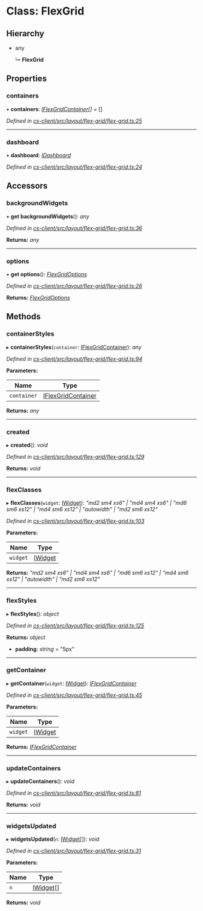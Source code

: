 # Class: FlexGrid

## Hierarchy

* any

  ↳ **FlexGrid**

## Properties

###  containers

• **containers**: *[IFlexGridContainer](../interfaces/_cs_client_src_layout_flex_grid_flex_grid_options_.iflexgridcontainer.md)[]* =  []

*Defined in [cs-client/src/layout/flex-grid/flex-grid.ts:25](https://github.com/RichardHovenkamp/csnext/blob/c891e154/packages/cs-client/src/layout/flex-grid/flex-grid.ts#L25)*

___

###  dashboard

• **dashboard**: *[IDashboard](../interfaces/_cs_core_src_dashboard_dashboard_.idashboard.md)*

*Defined in [cs-client/src/layout/flex-grid/flex-grid.ts:24](https://github.com/RichardHovenkamp/csnext/blob/c891e154/packages/cs-client/src/layout/flex-grid/flex-grid.ts#L24)*

## Accessors

###  backgroundWidgets

• **get backgroundWidgets**(): *any*

*Defined in [cs-client/src/layout/flex-grid/flex-grid.ts:36](https://github.com/RichardHovenkamp/csnext/blob/c891e154/packages/cs-client/src/layout/flex-grid/flex-grid.ts#L36)*

**Returns:** *any*

___

###  options

• **get options**(): *[FlexGridOptions](_cs_client_src_layout_flex_grid_flex_grid_options_.flexgridoptions.md)*

*Defined in [cs-client/src/layout/flex-grid/flex-grid.ts:26](https://github.com/RichardHovenkamp/csnext/blob/c891e154/packages/cs-client/src/layout/flex-grid/flex-grid.ts#L26)*

**Returns:** *[FlexGridOptions](_cs_client_src_layout_flex_grid_flex_grid_options_.flexgridoptions.md)*

## Methods

###  containerStyles

▸ **containerStyles**(`container`: [IFlexGridContainer](../interfaces/_cs_client_src_layout_flex_grid_flex_grid_options_.iflexgridcontainer.md)): *any*

*Defined in [cs-client/src/layout/flex-grid/flex-grid.ts:94](https://github.com/RichardHovenkamp/csnext/blob/c891e154/packages/cs-client/src/layout/flex-grid/flex-grid.ts#L94)*

**Parameters:**

Name | Type |
------ | ------ |
`container` | [IFlexGridContainer](../interfaces/_cs_client_src_layout_flex_grid_flex_grid_options_.iflexgridcontainer.md) |

**Returns:** *any*

___

###  created

▸ **created**(): *void*

*Defined in [cs-client/src/layout/flex-grid/flex-grid.ts:129](https://github.com/RichardHovenkamp/csnext/blob/c891e154/packages/cs-client/src/layout/flex-grid/flex-grid.ts#L129)*

**Returns:** *void*

___

###  flexClasses

▸ **flexClasses**(`widget`: [IWidget](../interfaces/_cs_core_src_widget_widget_.iwidget.md)): *"md2 sm4 xs6" | "md4 sm4 xs6" | "md6 sm6 xs12" | "md4 sm6 xs12" | "autowidth" | "md2 sm6 xs12"*

*Defined in [cs-client/src/layout/flex-grid/flex-grid.ts:103](https://github.com/RichardHovenkamp/csnext/blob/c891e154/packages/cs-client/src/layout/flex-grid/flex-grid.ts#L103)*

**Parameters:**

Name | Type |
------ | ------ |
`widget` | [IWidget](../interfaces/_cs_core_src_widget_widget_.iwidget.md) |

**Returns:** *"md2 sm4 xs6" | "md4 sm4 xs6" | "md6 sm6 xs12" | "md4 sm6 xs12" | "autowidth" | "md2 sm6 xs12"*

___

###  flexStyles

▸ **flexStyles**(): *object*

*Defined in [cs-client/src/layout/flex-grid/flex-grid.ts:125](https://github.com/RichardHovenkamp/csnext/blob/c891e154/packages/cs-client/src/layout/flex-grid/flex-grid.ts#L125)*

**Returns:** *object*

* **padding**: *string* = "5px"

___

###  getContainer

▸ **getContainer**(`widget`: [IWidget](../interfaces/_cs_core_src_widget_widget_.iwidget.md)): *[IFlexGridContainer](../interfaces/_cs_client_src_layout_flex_grid_flex_grid_options_.iflexgridcontainer.md)*

*Defined in [cs-client/src/layout/flex-grid/flex-grid.ts:45](https://github.com/RichardHovenkamp/csnext/blob/c891e154/packages/cs-client/src/layout/flex-grid/flex-grid.ts#L45)*

**Parameters:**

Name | Type |
------ | ------ |
`widget` | [IWidget](../interfaces/_cs_core_src_widget_widget_.iwidget.md) |

**Returns:** *[IFlexGridContainer](../interfaces/_cs_client_src_layout_flex_grid_flex_grid_options_.iflexgridcontainer.md)*

___

###  updateContainers

▸ **updateContainers**(): *void*

*Defined in [cs-client/src/layout/flex-grid/flex-grid.ts:81](https://github.com/RichardHovenkamp/csnext/blob/c891e154/packages/cs-client/src/layout/flex-grid/flex-grid.ts#L81)*

**Returns:** *void*

___

###  widgetsUpdated

▸ **widgetsUpdated**(`n`: [IWidget](../interfaces/_cs_core_src_widget_widget_.iwidget.md)[]): *void*

*Defined in [cs-client/src/layout/flex-grid/flex-grid.ts:31](https://github.com/RichardHovenkamp/csnext/blob/c891e154/packages/cs-client/src/layout/flex-grid/flex-grid.ts#L31)*

**Parameters:**

Name | Type |
------ | ------ |
`n` | [IWidget](../interfaces/_cs_core_src_widget_widget_.iwidget.md)[] |

**Returns:** *void*
